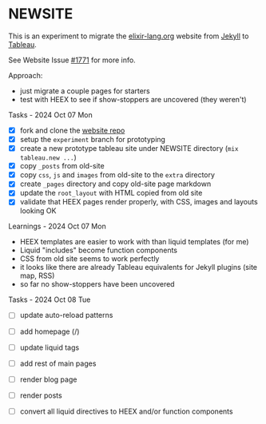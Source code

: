 # NEWSITE

This is an experiment to migrate the [elixir-lang.org](https://elixir-lang.org)
website from [Jekyll](git@github.com:andyl/elixir-lang.github.com.git) to
[Tableau](https://github.com/elixir-tools/tableau).

See Website Issue [#1771](https://github.com/elixir-lang/elixir-lang.github.com/issues/1771) for more info.

Approach: 
- just migrate a couple pages for starters 
- test with HEEX to see if show-stoppers are uncovered (they weren't)

Tasks - 2024 Oct 07 Mon
- [x] fork and clone the [website repo](https://github.com/elixir-lang/elixir-lang.github.com)
- [x] setup the `experiment` branch for prototyping 
- [x] create a new prototype tableau site under NEWSITE directory (`mix tableau.new ...`)
- [x] copy `_posts` from old-site 
- [x] copy `css`, `js` and `images` from old-site to the `extra` directory
- [x] create `_pages` directory and copy old-site page markdown
- [x] update the `root_layout` with HTML copied from old site
- [x] validate that HEEX pages render properly, with CSS, images and layouts looking OK

Learnings - 2024 Oct 07 Mon 
- HEEX templates are easier to work with than liquid templates (for me)
- Liquid "includes" become function components
- CSS from old site seems to work perfectly 
- it looks like there are already Tableau equivalents for Jekyll plugins (site map, RSS)
- so far no show-stoppers have been uncovered

Tasks - 2024 Oct 08 Tue
- [ ] update auto-reload patterns 
- [ ] add homepage (/) 
- [ ] update liquid tags 
- [ ] add rest of main pages
- [ ] render blog page 
- [ ] render posts
- [ ] convert all liquid directives to HEEX and/or function components

